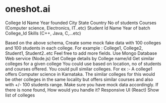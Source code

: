 # oneshot.ai
College
Id
Name
Year founded
City
State
Country
No of students
Courses  (Computer science, Electronics, IT..etc)
Student
Id
Name
Year of batch
College_Id
Skills (C++, Java, C,...etc)


Based on the above schema, Create some mock fake data with 100 colleges  and 100 students in each college.  For example : College1, College2, Student1, Student2..etc Feel free to add more fields.
Use Mongo Database
Web service (Node.js)
Get College details by College name/id
Get similar colleges for a given college
You could use based on location, no of students and courses offered.  You could pull similar colleges.
For ex :- A college1 offers Computer science in Karnataka. The similar colleges for this would be other colleges in the same locality but offers similar courses and also with +/- 100 students range. Make sure you have mock data accordingly. 
If there is none found, How would you handle it?
Responsive UI (React)
Show list of colleges

